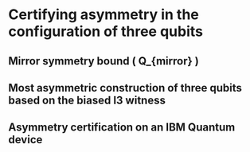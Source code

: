 # Certifying asymmetry in the configuration of three qubits


##  Mirror symmetry bound \( Q_{mirror} \)


## Most asymmetric construction of three qubits based on the biased I3 witness


## Asymmetry certification on an IBM Quantum device
